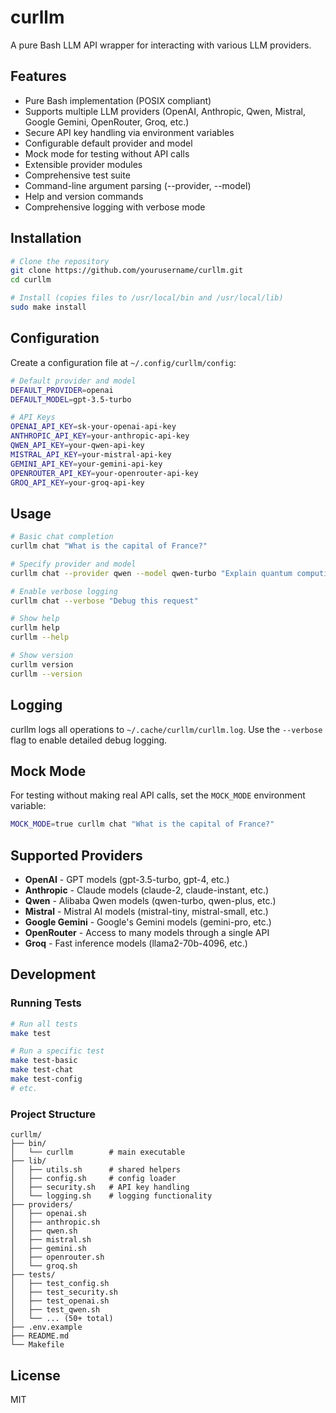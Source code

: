 # curllm

A pure Bash LLM API wrapper for interacting with various LLM providers.

## Features

- Pure Bash implementation (POSIX compliant)
- Supports multiple LLM providers (OpenAI, Anthropic, Qwen, Mistral, Google Gemini, OpenRouter, Groq, etc.)
- Secure API key handling via environment variables
- Configurable default provider and model
- Mock mode for testing without API calls
- Extensible provider modules
- Comprehensive test suite
- Command-line argument parsing (--provider, --model)
- Help and version commands
- Comprehensive logging with verbose mode

## Installation

```bash
# Clone the repository
git clone https://github.com/yourusername/curllm.git
cd curllm

# Install (copies files to /usr/local/bin and /usr/local/lib)
sudo make install
```

## Configuration

Create a configuration file at `~/.config/curllm/config`:

```bash
# Default provider and model
DEFAULT_PROVIDER=openai
DEFAULT_MODEL=gpt-3.5-turbo

# API Keys
OPENAI_API_KEY=sk-your-openai-api-key
ANTHROPIC_API_KEY=your-anthropic-api-key
QWEN_API_KEY=your-qwen-api-key
MISTRAL_API_KEY=your-mistral-api-key
GEMINI_API_KEY=your-gemini-api-key
OPENROUTER_API_KEY=your-openrouter-api-key
GROQ_API_KEY=your-groq-api-key
```

## Usage

```bash
# Basic chat completion
curllm chat "What is the capital of France?"

# Specify provider and model
curllm chat --provider qwen --model qwen-turbo "Explain quantum computing"

# Enable verbose logging
curllm chat --verbose "Debug this request"

# Show help
curllm help
curllm --help

# Show version
curllm version
curllm --version
```

## Logging

curllm logs all operations to `~/.cache/curllm/curllm.log`. Use the `--verbose` flag to enable detailed debug logging.

## Mock Mode

For testing without making real API calls, set the `MOCK_MODE` environment variable:

```bash
MOCK_MODE=true curllm chat "What is the capital of France?"
```

## Supported Providers

- **OpenAI** - GPT models (gpt-3.5-turbo, gpt-4, etc.)
- **Anthropic** - Claude models (claude-2, claude-instant, etc.)
- **Qwen** - Alibaba Qwen models (qwen-turbo, qwen-plus, etc.)
- **Mistral** - Mistral AI models (mistral-tiny, mistral-small, etc.)
- **Google Gemini** - Google's Gemini models (gemini-pro, etc.)
- **OpenRouter** - Access to many models through a single API
- **Groq** - Fast inference models (llama2-70b-4096, etc.)

## Development

### Running Tests

```bash
# Run all tests
make test

# Run a specific test
make test-basic
make test-chat
make test-config
# etc.
```

### Project Structure

```
curllm/
├── bin/
│   └── curllm        # main executable
├── lib/
│   ├── utils.sh      # shared helpers
│   ├── config.sh     # config loader
│   ├── security.sh   # API key handling
│   └── logging.sh    # logging functionality
├── providers/
│   ├── openai.sh
│   ├── anthropic.sh
│   ├── qwen.sh
│   ├── mistral.sh
│   ├── gemini.sh
│   ├── openrouter.sh
│   └── groq.sh
├── tests/
│   ├── test_config.sh
│   ├── test_security.sh
│   ├── test_openai.sh
│   ├── test_qwen.sh
│   └── ... (50+ total)
├── .env.example
├── README.md
└── Makefile
```

## License

MIT